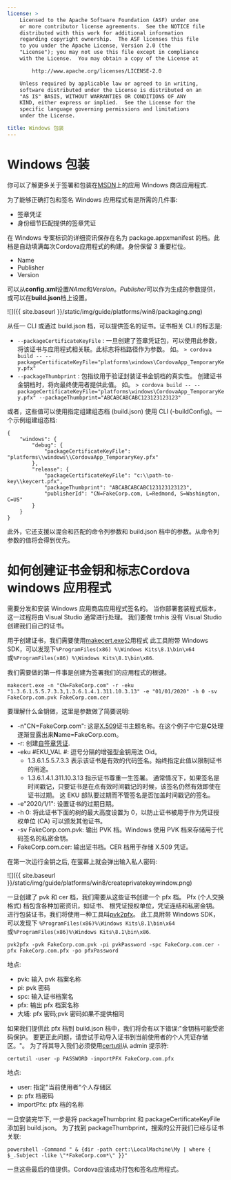 ```yaml
---
license: >
    Licensed to the Apache Software Foundation (ASF) under one
    or more contributor license agreements.  See the NOTICE file
    distributed with this work for additional information
    regarding copyright ownership.  The ASF licenses this file
    to you under the Apache License, Version 2.0 (the
    "License"); you may not use this file except in compliance
    with the License.  You may obtain a copy of the License at

        http://www.apache.org/licenses/LICENSE-2.0

    Unless required by applicable law or agreed to in writing,
    software distributed under the License is distributed on an
    "AS IS" BASIS, WITHOUT WARRANTIES OR CONDITIONS OF ANY
    KIND, either express or implied.  See the License for the
    specific language governing permissions and limitations
    under the License.

title: Windows 包装
---
```


# Windows 包装

你可以了解更多关于签署和包装在[MSDN](https://msdn.microsoft.com/en-us/library/hh446593(v=vs.85).aspx)上的应用 Windows 商店应用程式.

为了能够正确打包和签名 Windows 应用程式有是所需的几件事:

  * 签章凭证
  * 身份细节匹配提供的签章凭证

在 Windows 专案标识的详细资讯保存在名为 package.appxmanifest 的档。此档是自动填满每次Cordova应用程式的构建。身份保留 3 重要栏位。

  * Name
  * Publisher
  * Version

可以从**config.xml**设置*NAme*和*Version*。*Publisher*可以作为生成的参数提供，或可以在**build.json**档上设置。

![]({{ site.baseurl }}/static/img/guide/platforms/win8/packaging.png)

从任一 CLI 或通过 build.json 档，可以提供签名的证书。证书相关 CLI 的标志是:

  * `--packageCertificateKeyFile` : 一旦创建了签章凭证包，可以使用此参数，将该证书与应用程式相关联。此标志将档路径作为参数。 如。 `> cordova build -- --packageCertificateKeyFile="platforms\windows\CordovaApp_TemporaryKey.pfx"`
  * `--packageThumbprint` : 包指纹用于验证封装证书金钥档的真实性。 创建证书金钥档时，将向最终使用者提供此值。 如。 `> cordova build -- --packageCertificateKeyFile="platforms\windows\CordovaApp_TemporaryKey.pfx" --packageThumbprint="ABCABCABCABC123123123123"`

或者，这些值可以使用指定组建组态档 (build.json) 使用 CLI (-buildConfig)。一个示例组建组态档:

    {
        "windows": {
            "debug": {
                "packageCertificateKeyFile": "platforms\\windows\\CordovaApp_TemporaryKey.pfx"
            },
            "release": {
                "packageCertificateKeyFile": "c:\\path-to-key\\keycert.pfx",
                "packageThumbprint": "ABCABCABCABC123123123123",
                "publisherId": "CN=FakeCorp.com, L=Redmond, S=Washington, C=US"
            }
        }
    }


此外，它还支援以混合和匹配的命令列参数和 build.json 档中的参数。从命令列参数的值将会得到优先。

# 如何创建证书金钥和标志Cordova windows 应用程式

需要分发和安装 Windows 应用商店应用程式签名的。 当你部署套装程式版本，这一过程将由 Visual Studio 通常进行处理。 我们要做 tmhis 没有 Visual Studio 创建我们自己的证书。

用于创建证书，我们需要使用[makecert.exe](https://msdn.microsoft.com/en-us/library/ff548309(v=vs.85).aspx)公用程式 此工具附带 Windows SDK，可以发现下`%ProgramFiles(x86) %\Windows Kits\8.1\bin\x64`或`%ProgramFiles(x86) %\Windows Kits\8.1\bin\x86`.

我们需要做的第一件事是创建为签署我们的应用程式的根键。

`makecert.exe -n "CN=FakeCorp.com" -r -eku "1.3.6.1.5.5.7.3.3,1.3.6.1.4.1.311.10.3.13" -e "01/01/2020" -h 0 -sv FakeCorp.com.pvk FakeCorp.com.cer`

要理解什么金钥做，这里是参数做了简要说明:

  * -n"CN=FakeCorp.com": 这是[X.509](http://en.wikipedia.org/wiki/X.509)证书主题名称。在这个例子中它是**C**处理逐渐显露出来**N**ame=FakeCorp.com。
  * -r: 创建[自签章凭证](http://en.wikipedia.org/wiki/Self-signed_certificate).
  * -eku #EKU_VAL #: 逗号分隔的增强型金钥用法 Oid。
      * 1.3.6.1.5.5.7.3.3 表示该证书是有效的代码签名。始终指定此值以限制证书的用途。
      * 1.3.6.1.4.1.311.10.3.13 指示证书尊重一生签署。 通常情况下，如果签名是时间戳记，只要证书是在点有效时间戳记的时候，该签名仍然有效即使在证书过期。 这 EKU 部队要过期而不管签名是否加盖时间戳记的签名。
  * -e"2020/1/1": 设置证书的过期日期。
  * -h 0: 将此证书下面的树的最大高度设置为 0，以防止证书被用于作为凭证授权单位 (CA) 可以颁发其他证书。
  * -sv FakeCorp.com.pvk: 输出 PVK 档。Windows 使用 PVK 档来存储用于代码签名的私密金钥。
  * FakeCorp.com.cer: 输出证书档。CER 档用于存储 X.509 凭证。

在第一次运行金钥之后, 在萤幕上就会弹出输入私人密码:

![]({{ site.baseurl }}/static/img/guide/platforms/win8/createprivatekeywindow.png)

一旦创建了 pvk 和 cer 档，我们需要从这些证书创建一个 pfx 档。 Pfx (个人交换格式) 档包含各种加密资讯，如证书、 根凭证授权单位，凭证连结和私密金钥。 进行包装证书，我们将使用一种工具叫[pvk2pfx](https://msdn.microsoft.com/en-us/library/ff550672(v=vs.85).aspx)。 此工具附带 Windows SDK，可以发现下 `%ProgramFiles(x86)%\Windows Kits\8.1\bin\x64` 或`%ProgramFiles(x86)%\Windows Kits\8.1\bin\x86`.

`pvk2pfx -pvk FakeCorp.com.pvk -pi pvkPassword -spc FakeCorp.com.cer -pfx FakeCorp.com.pfx -po pfxPassword`

地点:

  * pvk: 输入 pvk 档案名称
  * pi: pvk 密码
  * spc: 输入证书档案名
  * pfx: 输出 pfx 档案名称
  * 大埔: pfx 密码;pvk 密码如果不提供相同

如果我们提供此 pfx 档到 build.json 档中，我们将会有以下错误:"金钥档可能受密码保护。 要更正此问题，请尝试手动导入证书到当前使用者的个人凭证存储区。"。 为了将其导入我们必须使用[certutil](https://technet.microsoft.com/en-us/library/ee624045(v=ws.10).aspx)从 admin 提示符:

`certutil -user -p PASSWORD -importPFX FakeCorp.com.pfx`

地点:

  * user: 指定"当前使用者"个人存储区
  * p: pfx 档密码
  * importPfx: pfx 档的名称

一旦安装完毕下, 一步是将 packageThumbprint 和 packageCertificateKeyFile 添加到 build.json。 为了找到 packageThumbprint，搜索的公开我们已经与证书关联:

`powershell -Command " & {dir -path cert:\LocalMachine\My | where { $_.Subject -like \"*FakeCorp.com*\" }}"`

一旦这些最后的值提供。Cordova应该成功打包和签名应用程式。
